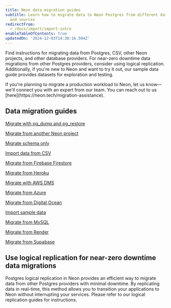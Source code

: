 ```yaml
---
title: Neon data migration guides
subtitle: Learn how to migrate data to Neon Postgres from different database providers
  and sources
redirectFrom:
  - /docs/import/import-intro
enableTableOfContents: true
updatedOn: '2024-12-03T14:38:16.504Z'
---
```


Find instructions for migrating data from Postgres, CSV, other Neon projects, and other database providers. For near-zero downtime data migrations from other Postgres providers, consider using logical replication. Additionally, if you're new to Neon and want to try it out, our sample data guide provides datasets for exploration and testing.

<Admonition type="note" title="Can We Help with Your Migration?">
If you're planning to migrate a production workload to Neon, let us know&#8212;we'll connect you with an expert from our team. You can reach out to us [here](https://neon.tech/migration-assistance).
</Admonition>

## Data migration guides

<DetailIconCards>

<a href="/docs/import/migrate-from-postgres" description="Migrate data from another Postgres database using pg_dump and pg_restore" icon="postgres">Migrate with pg_dump and pg_restore</a>

<a href="/docs/import/migrate-from-neon" description="Migrate data from another Neon project for Postgres version, region, or account migration" icon="neon">Migrate from another Neon project</a>

<a href="/docs/import/migrate-schema-only" description="Migrate only the schema from a Postgres database with pg_dump and pg_restore" icon="neon">Migrate schema only</a>

<a href="/docs/import/import-from-csv" description="Import data from a CSV file using the psql command-line utility" icon="csv">Import data from CSV</a>

<a href="/docs/import/migrate-from-firebase" description="Migrate data from Firebase Firestore to Neon Postgres using a custom Python script" icon="import">Migrate from Firebase Firestore</a>

<a href="/docs/import/migrate-from-heroku" description="Migrate data from a Heroku Postgres database to Neon Postgres using the Heroku CLI" icon="heroku">Migrate from Heroku</a>

<a href="/docs/import/migrate-aws-dms" description="Migrate data from another database source to Neon using the AWS Data Migration Service" icon="aws">Migrate with AWS DMS</a>

<a href="/docs/import/migrate-from-azure-postgres" description="Migrate from an Azure Database for PostgreSQL to Neon Postgres" icon="import">Migrate from Azure</a>

<a href="/docs/import/migrate-from-digital-ocean" description="Migrate data from Digital Ocean Postgres to Neon Postgres with pg_dump and pg_restore" icon="aws">Migrate from Digital Ocean</a>

<a href="/docs/import/import-sample-data" description="Import one of several sample datasets for exploration and testing" icon="download">Import sample data</a>

<a href="/docs/import/migrate-mysql" description="Migrate your MySQL data to Neon Postgres using pgloader." icon="sql">Migrate from MySQL</a>

<a href="/docs/import/migrate-from-render" description="Migrate data from Render to Neon Postgres with pg_dump and pg_restore" icon="sql">Migrate from Render</a>

<a href="/docs/import/migrate-from-supabase" description="MIgrate data from Supabase to Neon Postgres with pg_dump and pg_restore" icon="sql">Migrate from Supabase</a>

</DetailIconCards>

## Use logical replication for near-zero downtime data migrations

Postgres logical replication in Neon provides an efficient way to migrate data from other Postgres providers with minimal downtime. By replicating data in real-time, this method allows you to transition your applications to Neon without interrupting your services. Please refer to our logical replication guides for instructions.

<TechnologyNavigation open>

<a href="/docs/guides/logical-replication-alloydb" title="AlloyDB" description="Replicate data from AlloyDB to Neon" icon="alloydb"></a>

<a href="/docs/guides/logical-replication-aurora-to-neon" title="Aurora" description="Replicate data from Aurora to Neon" icon="aws-rds"></a>

<a href="/docs/guides/logical-replication-cloud-sql" title="Cloud SQL" description="Replicate data from Cloud SQL to Neon" icon="google-cloud-sql"></a>

<a href="/docs/guides/logical-replication-postgres-to-neon" title="PostgreSQL to Neon" description="Replicate data from PostgreSQL to Neon" icon="postgresql"></a>

<a href="/docs/guides/logical-replication-rds-to-neon" title="AWS RDS" description="Replicate data from AWS RDS PostgreSQL to Neon" icon="aws-rds"></a>

<a href="/docs/import/migrate-from-azure-postgres" title="Azure PostgreSQL" description="Replicate data from Azure PostgreSQL to Neon" icon="azure"></a>

</TechnologyNavigation>
